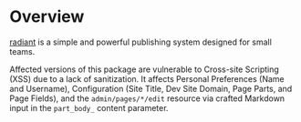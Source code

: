 # Overview

[radiant](https://rubygems.org/gems/radiant) is a simple and powerful publishing system designed for small teams.

Affected versions of this package are vulnerable to Cross-site Scripting (XSS) due to a lack of sanitization. It affects Personal Preferences (Name and Username), Configuration (Site Title, Dev Site Domain, Page Parts, and Page Fields), and the `admin/pages/*/edit` resource via crafted Markdown input in the `part_body_` content parameter.
